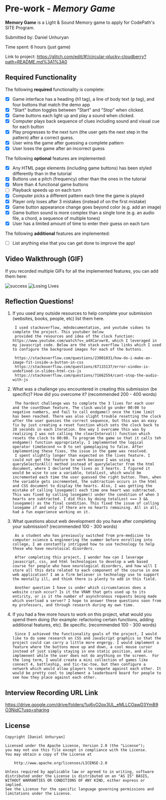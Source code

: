 # Pre-work - *Memory Game*

**Memory Game** is a Light & Sound Memory game to apply for CodePath's SITE Program. 

Submitted by: Daniel Unhuryan

Time spent: 6 hours (just game)

Link to project: https://glitch.com/edit/#!/circular-plucky-cloudberry?path=README.md%3A1%3A0

## Required Functionality

The following **required** functionality is complete:

* [x] Game interface has a heading (h1 tag), a line of body text (p tag), and four buttons that match the demo app
* [x] "Start" button toggles between "Start" and "Stop" when clicked. 
* [x] Game buttons each light up and play a sound when clicked. 
* [x] Computer plays back sequence of clues including sound and visual cue for each button
* [x] Play progresses to the next turn (the user gets the next step in the pattern) after a correct guess. 
* [x] User wins the game after guessing a complete pattern
* [x] User loses the game after an incorrect guess

The following **optional** features are implemented:

* [x] Any HTML page elements (including game buttons) has been styled differently than in the tutorial
* [x] Buttons use a pitch (frequency) other than the ones in the tutorial
* [x] More than 4 functional game buttons
* [ ] Playback speeds up on each turn
* [x] Computer picks a different pattern each time the game is played
* [x] Player only loses after 3 mistakes (instead of on the first mistake)
* [x] Game button appearance change goes beyond color (e.g. add an image)
* [x] Game button sound is more complex than a single tone (e.g. an audio file, a chord, a sequence of multiple tones)
* [x] User has a limited amount of time to enter their guess on each turn

The following **additional** features are implemented:

- [ ] List anything else that you can get done to improve the app!

## Video Walkthrough (GIF)

If you recorded multiple GIFs for all the implemented features, you can add them here:

![success](https://user-images.githubusercontent.com/62815005/164352521-72205148-a582-4b90-a8f7-dc2c118835fd.gif)
![Losing Lives](https://user-images.githubusercontent.com/62815005/164352528-2beaa438-6cd3-422f-9b1e-9608f7b5b3f5.gif)

## Reflection Questions!

1. If you used any outside resources to help complete your submission (websites, books, people, etc) list them here. 

        I used stackoverflow, mdndocumentation, and youtube vidoes to complete the project. This youtuber below
        provided the resources and idea of the clock function: https://www.youtube.com/watch?v=_a4XCarxwr8, which I leveraged in my javascript code. Below are the stack overflow links which I used to configure the background images for each of the buttons.
        
        https://stackoverflow.com/questions/23001031/how-do-i-make-an-image-fit-inside-a-button-in-css
        https://stackoverflow.com/questions/67133137/error-xindex-is-undefined-in-slides-html-css-js
        https://stackoverflow.com/questions/71662554/cant-stop-the-audio-with-js
        

2. What was a challenge you encountered in creating this submission (be specific)? How did you overcome it? (recommended 200 - 400 words) 
    
        The hardest challenge was to complete the 3 lives for each user and the countDown feature. The clock would go under 00:00 to negative numbers, and fail to call endgame() once the time limit has been reached. There was also slight trouble resetting the clock after the user guesses the correct sequence, but this was an easy fix by just creating a reset function which sets the clock back to 20 seconds in each iteration. One way I overcame this was by realizing I was not calling the clearInterval() function which resets the clock to 00:00. To program the game so that it calls teh endgame() function appropriately, I implemented the logical operator timeSecond <= 0 to set gameplaying to false. After implementing these fixes, the issue in the game was resolved. 
        I spent slightly longer than expected on the lives feature. I could not get the feature to work because I was using a querySelectorAll() method instead of querySelector from the html document, where I declared the lives as 3 hearts. I figured it would be wise to use a variable, totalLost, which would be incremented each time the user guessed the right button. Then, when the variable gets incremented, the subtraction occurs in the html and CSS document to display the hearts. Also, I was getting the mistake of calling losegame() each time one heart was subtracted. This was fixed by calling losegame() under the condition of when 3 hearts are subtracted. I did this by doing totalLost === 3 && losegame() as the final condition. This fixed the issue of calling losegame if and only if there are no hearts remaining. All in all, had a fun experience working on it.  
        
3. What questions about web development do you have after completing your submission? (recommended 100 - 300 words) 

        As a student who has previously switched from pre-medicine to computer science & engineering the summer before enrolling into college, I am constantly intrigued how to use technology to help those who have neuroloical disorders. 
        
        After completing this project, I wonder how can I leverage javascript, css, and html technologies to develop a web based course for people who have neurological disorders, and how will I store all this data related to each component of the course in one web application? I am a firm believer in technology use to support the mentally ill, and think there is plenty to add in this field. 
        
        Another question I have is under which circumstances does a website crash occur? Is it the VRAM that gets used up to its entirity, or is it the number of asynchronous requests being made which overload a server? I hope to answer these questions soon from my professors, and through research during my own time.

4. If you had a few more hours to work on this project, what would you spend them doing (for example: refactoring certain functions, adding additional features, etc). Be specific. (recommended 100 - 300 words) 
    
        Since I achieved the functionality goals of the project, I would like to do some research on CSS and JavaScript graphics so that the project could can carry a little more engergy. I would implement a feature where the buttons move up and down, a cool mouse cursor instead of just simply staying in one static position, and also implmenent while the user does not do anything on the screen.  For the long term, I would create a mini collection of games like connect 4, battleship, and tic-tac-toe, but then configure a network which would allow players to compete against each other. It would be pretty cool to implement a leaderboard board for people to see how they place against each other.   



## Interview Recording URL Link

https://drive.google.com/drive/folders/1uj6vO2px3UL_eMLLCOawD3YmB9O3NidC?usp=sharing


## License

    Copyright [Daniel Unhuryan]

    Licensed under the Apache License, Version 2.0 (the "License");
    you may not use this file except in compliance with the License.
    You may obtain a copy of the License at

        http://www.apache.org/licenses/LICENSE-2.0

    Unless required by applicable law or agreed to in writing, software
    distributed under the License is distributed on an "AS IS" BASIS,
    WITHOUT WARRANTIES OR CONDITIONS OF ANY KIND, either express or implied.
    See the License for the specific language governing permissions and
    limitations under the License.
